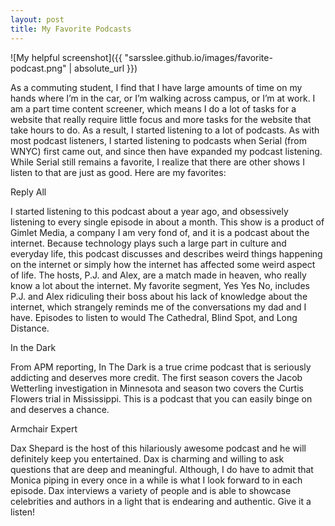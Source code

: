 ```yaml
---
layout: post
title: My Favorite Podcasts
---
```



![My helpful screenshot]({{ "sarsslee.github.io/images/favorite-podcast.png" | absolute_url }})

As a commuting student, I find that I have large amounts of time on my hands where I’m in the car, or I’m walking across campus, or I’m at work. I am a part time content screener, which means I do a lot of tasks for a website that really require little focus and more tasks for the website that take hours to do. As a result, I started listening to a lot of podcasts. As with most podcast listeners, I started listening to podcasts when Serial (from WNYC) first came out, and since then have expanded my podcast listening. While Serial still remains a favorite, I realize that there are other shows I listen to that are just as good. Here are my favorites:

	
  Reply All
  
I started listening to this podcast about a year ago, and obsessively listening to every single episode in about a month. This show is a product of Gimlet Media, a company I am very fond of, and it is a podcast about the internet.  Because technology plays such a large part in culture and everyday life, this podcast discusses and describes weird things happening on the internet or simply how the internet has affected some weird aspect of life. The hosts, P.J. and Alex, are a match made in heaven, who really know a lot about the internet. My favorite segment, Yes Yes No, includes P.J. and Alex ridiculing their boss about his lack of knowledge about the internet, which strangely reminds me of the conversations my dad and I have. Episodes to listen to would The Cathedral, Blind Spot, and Long Distance. 
  
 In the Dark
 
From APM reporting, In The Dark is a true crime podcast that is seriously addicting and deserves more credit. The first season covers the Jacob Wetterling investigation in Minnesota and season two covers the Curtis Flowers trial in Mississippi. This is a podcast that you can easily binge on and deserves a chance. 

Armchair Expert

Dax Shepard is the host of this hilariously awesome podcast and he will definitely keep you entertained. Dax is charming and willing to ask questions that are deep and meaningful. Although, I do have to admit that Monica piping in every once in a while is what I look forward to in each episode. Dax interviews a variety of people and is able to showcase celebrities and authors in a light that is endearing and authentic. Give it a listen!



